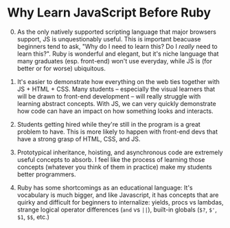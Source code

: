 # Why Learn JavaScript Before Ruby

0. As the only natively supported scripting language that major browsers support, JS is unquestionably useful. This is important beacuase beginners tend to ask, "Why do I need to learn this? Do I _really_ need to learn this?". Ruby is wonderful and elegant, but it's niche language that many graduates (esp. front-end) won't use everyday, while JS is (for better or for worse) ubiquitous. 

0. It's easier to demonstrate how everything on the web ties together with JS + HTML + CSS. Many students – especially the visual learners that will be drawn to front-end development – will really struggle with learning abstract concepts. With JS, we can very quickly demonstrate how code can have an impact on how something looks and interacts.

0. Students getting hired while they're still in the program is a great problem to have. This is more likely to happen with front-end devs that have a strong grasp of HTML, CSS, and JS.

0. Prototypical inheritance, hoisting, and asynchronous code are extremely useful concepts to absorb. I feel like the process of learning those concepts (whatever you think of them in practice) make my students better programmers.

0. Ruby has some shortcomings as an educational language: It's vocabulary is much bigger, and like Javascript, it has concepts that are quirky and difficult for beginners to internalize: yields, procs vs lambdas, strange logical operator differences (`and` vs `||`), built-in globals (`$?`, `$'`, `$1`, `$$`, etc.)